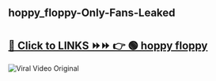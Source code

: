 
 ## hoppy_floppy-Only-Fans-Leaked

# <h2><a href="https://clipsfans.com/hoppy_floppy&ref=git">🔗 Click to LINKS ⏩⏩ 👉 🟢 hoppy floppy </a></h2>

<a href="https://clipsfans.com/hoppy_floppy&ref=git" rel="nofollow" data-target="animated-image.originalLink"><img src="https://i.ibb.co.com/xMMVF88/686577567.gif" alt="Viral Video Original" style="max-width: 100%; display: inline-block;" data-target="animated-image.originalImage"></a>
